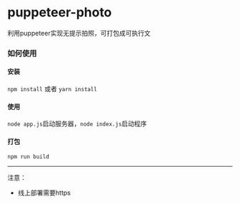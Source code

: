 # puppeteer-photo
利用puppeteer实现无提示拍照，可打包成可执行文

### 如何使用
#### 安装
`npm install` 或者 `yarn install`
#### 使用
`node app.js`启动服务器，`node index.js`启动程序
#### 打包
`npm run build`

---
注意：
* 线上部署需要https